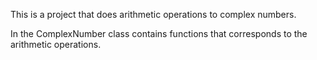 This is a project that does arithmetic operations to complex numbers.

In the ComplexNumber class contains functions that corresponds to the arithmetic operations.